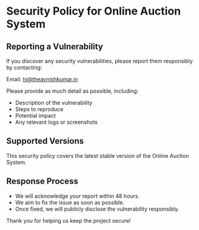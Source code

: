 # Security Policy for Online Auction System

## Reporting a Vulnerability

If you discover any security vulnerabilities, please report them responsibly by contacting:

Email: hi@theavnishkumar.in

Please provide as much detail as possible, including:
- Description of the vulnerability
- Steps to reproduce
- Potential impact
- Any relevant logs or screenshots

## Supported Versions

This security policy covers the latest stable version of the Online Auction System.

## Response Process

- We will acknowledge your report within 48 hours.
- We aim to fix the issue as soon as possible.
- Once fixed, we will publicly disclose the vulnerability responsibly.

Thank you for helping us keep the project secure!
